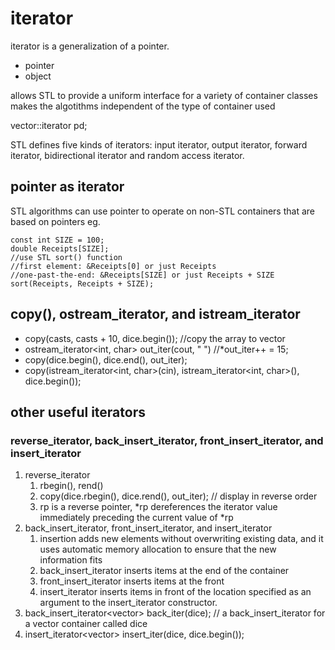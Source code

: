 # iterator

iterator is a generalization of a pointer. 
- pointer
- object

allows STL to provide a uniform interface for a variety of container classes
makes the algotithms independent of the type of container used

vector<double>::iterator pd;

STL defines five kinds of iterators: input iterator, output iterator, forward iterator, bidirectional iterator and random access iterator.

## pointer as iterator
STL algorithms can use pointer to operate on non-STL containers that are based on pointers
eg.
```
const int SIZE = 100;
double Receipts[SIZE];
//use STL sort() function
//first element: &Receipts[0] or just Receipts
//one-past-the-end: &Receipts[SIZE] or just Receipts + SIZE
sort(Receipts, Receipts + SIZE);
```

## copy(), ostream_iterator, and istream_iterator
- copy(casts, casts + 10, dice.begin()); //copy the array to vector
- ostream_iterator<int, char> out_iter(cout, " ") //*out_iter++ = 15;
- copy(dice.begin(), dice.end(), out_iter);
- copy(istream_iterator<int, char>(cin), istream_iterator<int, char>(), dice.begin());

## other useful iterators
### reverse_iterator, back_insert_iterator, front_insert_iterator, and insert_iterator
1. reverse_iterator
	1. rbegin(), rend()
	2. copy(dice.rbegin(), dice.rend(), out_iter); // display in reverse order
	3. rp is a reverse pointer, *rp dereferences the iterator value immediately preceding the current value of *rp
2. back_insert_iterator, front_insert_iterator, and insert_iterator
	1. insertion adds new elements without overwriting existing data, and it uses automatic memory allocation to ensure that the new information fits
	2. back_insert_iterator inserts items at the end of the container
	3. front_insert_iterator inserts items at the front
	4. insert_iterator inserts items in front of the location specified as an argument to the insert_iterator constructor.
3. back_insert_iterator<vector<int>> back_iter(dice); // a back_insert_iterator for a vector<int> container called dice
4. insert_iterator<vector<int>> insert_iter(dice, dice.begin());
